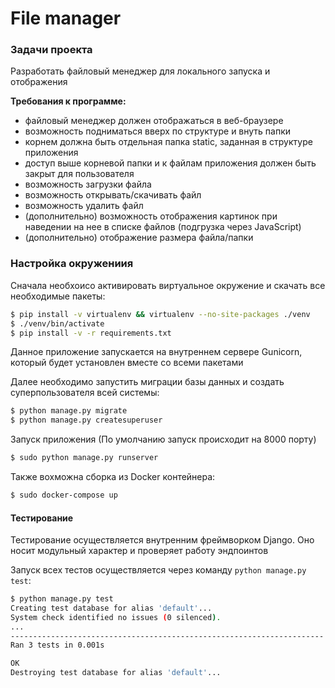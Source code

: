 # File manager

### Задачи проекта

Разработать файловый менеджер для локального запуска и отображения

**Требования к программе:**

  - файловый менеджер должен отображаться в веб-браузере
  - возможность подниматься вверх по структуре и внуть папки
  - корнем должна быть отдельная папка static, заданная в структуре приложения
  - доступ выше корневой папки и к файлам приложения должен быть закрыт для пользователя
  - возможность загрузки файла
  - возможность открывать/скачивать файл
  - возможность удалить файл
  - (дополнительно) возможность отображения картинок при наведении на нее в списке файлов (подгрузка через JavaScript)
  - (дополнительно) отображение размера файла/папки
  
### Настройка окружениия

Сначала необхоисо активировать виртуальное окружение и скачать все необходимые пакеты:

```sh
$ pip install -v virtualenv && virtualenv --no-site-packages ./venv
$ ./venv/bin/activate 
$ pip install -v -r requirements.txt
```

Данное приложение запускается на внутреннем сервере Gunicorn, который будет установлен вместе со всеми пакетами

Далее необходимо запустить миграции базы данных и создать суперпользователя всей системы:

```sh
$ python manage.py migrate
$ python manage.py createsuperuser
```

Запуск приложения (По умолчанию запуск происходит на 8000 порту)

```sh
$ sudo python manage.py runserver
```

Также вохможна сборка из Docker контейнера:

```sh
$ sudo docker-compose up
```

#### Тестирование
Тестирование осуществляется внутренним фреймворком Django. Оно носит модульный характер и проверяет работу эндпоинтов

Запуск всех тестов осуществляется через команду `python manage.py test`:
```sh
$ python manage.py test
Creating test database for alias 'default'...
System check identified no issues (0 silenced).
...
----------------------------------------------------------------------
Ran 3 tests in 0.001s

OK
Destroying test database for alias 'default'...

```
